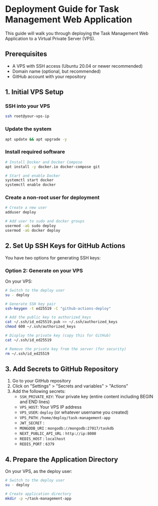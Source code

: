 # Deployment Guide for Task Management Web Application

This guide will walk you through deploying the Task Management Web Application to a Virtual Private Server (VPS).

## Prerequisites

- A VPS with SSH access (Ubuntu 20.04 or newer recommended)
- Domain name (optional, but recommended)
- GitHub account with your repository

## 1. Initial VPS Setup

### SSH into your VPS

```bash
ssh root@your-vps-ip
```

### Update the system

```bash
apt update && apt upgrade -y
```

### Install required software

```bash
# Install Docker and Docker Compose
apt install -y docker.io docker-compose git

# Start and enable Docker
systemctl start docker
systemctl enable docker
```

### Create a non-root user for deployment

```bash
# Create a new user
adduser deploy

# Add user to sudo and docker groups
usermod -aG sudo deploy
usermod -aG docker deploy
```

## 2. Set Up SSH Keys for GitHub Actions

You have two options for generating SSH keys:

### Option 2: Generate on your VPS

On your VPS:

```bash
# Switch to the deploy user
su - deploy

# Generate SSH key pair
ssh-keygen -t ed25519 -C "github-actions-deploy"

# Add the public key to authorized_keys
cat ~/.ssh/id_ed25519.pub >> ~/.ssh/authorized_keys
chmod 600 ~/.ssh/authorized_keys

# Display the private key (copy this for GitHub)
cat ~/.ssh/id_ed25519

# Remove the private key from the server (for security)
rm ~/.ssh/id_ed25519
```

## 3. Add Secrets to GitHub Repository

1. Go to your GitHub repository
2. Click on "Settings" > "Secrets and variables" > "Actions"
3. Add the following secrets:
   - `SSH_PRIVATE_KEY`: Your private key (entire content including BEGIN and END lines)
   - `VPS_HOST`: Your VPS IP address
   - `VPS_USER`: `deploy` (or whatever username you created)
   - `VPS_PATH`: `/home/deploy/task-management-app`
   - `JWT_SECRET` : 
   - `MONGODB_URI` : `mongodb://mongodb:27017/taskdb`
   - `NEXT_PUBLIC_API_URL` : `http://ip:8000`
   - `REDIS_HOST` : `localhost`
   - `REDIS_PORT` : `6379`

## 4. Prepare the Application Directory

On your VPS, as the deploy user:

```bash
# Switch to the deploy user
su - deploy

# Create application directory
mkdir -p ~/task-management-app
```